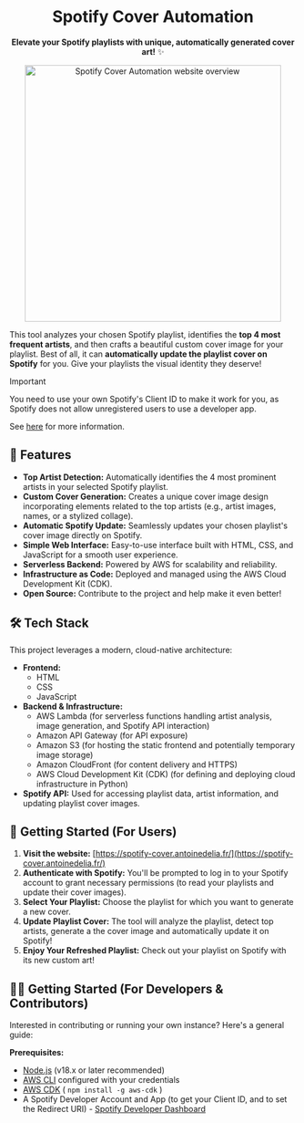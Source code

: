 <h1 align=center>Spotify Cover Automation</h1>

<p align="center"><b>Elevate your Spotify playlists with unique, automatically generated cover art!</b> ✨</p>

<p align="center">
  <img width="450" alt="Spotify Cover Automation website overview" src="https://github.com/user-attachments/assets/22742256-38b3-4d91-be93-afeba6dbf3a0" />
</p>

This tool analyzes your chosen Spotify playlist, identifies the **top 4 most frequent artists**, and then crafts a beautiful custom cover image for your playlist. Best of all, it can **automatically update the playlist cover on Spotify** for you. Give your playlists the visual identity they deserve!

> [!IMPORTANT]
>
> You need to use your own Spotify's Client ID to make it work for you, as Spotify does not allow unregistered users to use a developer app.
>
> See [here](https://developer.spotify.com/documentation/web-api/concepts/quota-modes) for more information.

## 🌟 Features

* **Top Artist Detection:** Automatically identifies the 4 most prominent artists in your selected Spotify playlist.
* **Custom Cover Generation:** Creates a unique cover image design incorporating elements related to the top artists (e.g., artist images, names, or a stylized collage).
* **Automatic Spotify Update:** Seamlessly updates your chosen playlist's cover image directly on Spotify.
* **Simple Web Interface:** Easy-to-use interface built with HTML, CSS, and JavaScript for a smooth user experience.
* **Serverless Backend:** Powered by AWS for scalability and reliability.
* **Infrastructure as Code:** Deployed and managed using the AWS Cloud Development Kit (CDK).
* **Open Source:** Contribute to the project and help make it even better!

## 🛠️ Tech Stack

This project leverages a modern, cloud-native architecture:

* **Frontend:**
    * HTML
    * CSS
    * JavaScript
* **Backend & Infrastructure:**
    * AWS Lambda (for serverless functions handling artist analysis, image generation, and Spotify API interaction)
    * Amazon API Gateway (for API exposure)
    * Amazon S3 (for hosting the static frontend and potentially temporary image storage)
    * Amazon CloudFront (for content delivery and HTTPS)
    * AWS Cloud Development Kit (CDK) (for defining and deploying cloud infrastructure in Python)
* **Spotify API:** Used for accessing playlist data, artist information, and updating playlist cover images.

## 🚀 Getting Started (For Users)

1.  **Visit the website:** [https://spotify-cover.antoinedelia.fr/](https://spotify-cover.antoinedelia.fr/)
2.  **Authenticate with Spotify:** You'll be prompted to log in to your Spotify account to grant necessary permissions (to read your playlists and update their cover images).
3.  **Select Your Playlist:** Choose the playlist for which you want to generate a new cover.
4.  **Update Playlist Cover:** The tool will analyze the playlist, detect top artists, generate a the cover image and automatically update it on Spotify!
5.  **Enjoy Your Refreshed Playlist:** Check out your playlist on Spotify with its new custom art!

## 🧑‍💻 Getting Started (For Developers & Contributors)

Interested in contributing or running your own instance? Here's a general guide:

**Prerequisites:**

* [Node.js](https://nodejs.org/) (v18.x or later recommended)
* [AWS CLI](https://aws.amazon.com/cli/) configured with your credentials
* [AWS CDK](https://aws.amazon.com/cdk/) ( `npm install -g aws-cdk` )
* A Spotify Developer Account and App (to get your Client ID, and to set the Redirect URI) - [Spotify Developer Dashboard](https://developer.spotify.com/dashboard/)
